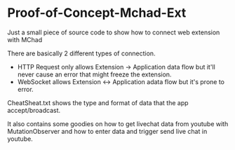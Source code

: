 # Proof-of-Concept-Mchad-Ext
Just a small piece of source code to show how to connect web extension with MChad

There are basically 2 different types of connection.
- HTTP Request only allows Extension -> Application data flow but it'll never cause an error that might freeze the extension.
- WebSocket allows Extension <-> Application adata flow but it's prone to error.

CheatSheat.txt shows the type and format of data that the app accept/broadcast.

It also contains some goodies on how to get livechat data from youtube with MutationObserver and how to enter data and trigger send live chat in youtube.

